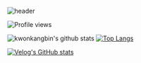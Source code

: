![header](https://capsule-render.vercel.app/api?type=waving&color=FFA500&height=200&descAlign=50&fontAlign=50&section=header&text=KWON_KANGBIN&fontSize=65&fontColor=2E2E2E&animation=twinkling)  

![Profile views](https://gpvc.arturio.dev/kwonkangbin)

![kwonkangbin's github stats](https://github-readme-stats.vercel.app/api?username=kwonkangbin&show_icons=true)
[![Top Langs](https://github-readme-stats.vercel.app/api/top-langs/?username=kwonkangbin&layout=compact)](https://github.com/anuraghazra/github-readme-stats)

[![Velog's GitHub stats](https://velog-readme-stats.vercel.app/api?name=kbk282655)](https://velog.io/@kbk282655)
